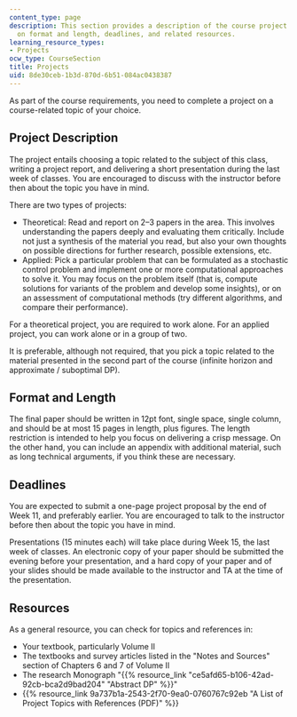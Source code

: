 ```yaml
---
content_type: page
description: This section provides a description of the course project and information
  on format and length, deadlines, and related resources.
learning_resource_types:
- Projects
ocw_type: CourseSection
title: Projects
uid: 8de30ceb-1b3d-870d-6b51-084ac0438387
---
```


As part of the course requirements, you need to complete a project on a course-related topic of your choice.

Project Description
-------------------

The project entails choosing a topic related to the subject of this class, writing a project report, and delivering a short presentation during the last week of classes. You are encouraged to discuss with the instructor before then about the topic you have in mind.

There are two types of projects:

*   Theoretical: Read and report on 2–3 papers in the area. This involves understanding the papers deeply and evaluating them critically. Include not just a synthesis of the material you read, but also your own thoughts on possible directions for further research, possible extensions, etc.
*   Applied: Pick a particular problem that can be formulated as a stochastic control problem and implement one or more computational approaches to solve it. You may focus on the problem itself (that is, compute solutions for variants of the problem and develop some insights), or on an assessment of computational methods (try different algorithms, and compare their performance).

For a theoretical project, you are required to work alone. For an applied project, you can work alone or in a group of two.

It is preferable, although not required, that you pick a topic related to the material presented in the second part of the course (infinite horizon and approximate / suboptimal DP).

Format and Length
-----------------

The final paper should be written in 12pt font, single space, single column, and should be at most 15 pages in length, plus figures. The length restriction is intended to help you focus on delivering a crisp message. On the other hand, you can include an appendix with additional material, such as long technical arguments, if you think these are necessary.

Deadlines
---------

You are expected to submit a one-page project proposal by the end of Week 11, and preferably earlier. You are encouraged to talk to the instructor before then about the topic you have in mind.

Presentations (15 minutes each) will take place during Week 15, the last week of classes. An electronic copy of your paper should be submitted the evening before your presentation, and a hard copy of your paper and of your slides should be made available to the instructor and TA at the time of the presentation.

Resources
---------

As a general resource, you can check for topics and references in:

*   Your textbook, particularly Volume II
*   The textbooks and survey articles listed in the "Notes and Sources" section of Chapters 6 and 7 of Volume II
*   The research Monograph "{{% resource_link "ce5afd65-b106-42ad-92cb-bca2d9bad204" "Abstract DP" %}}"
*   {{% resource_link 9a737b1a-2543-2f70-9ea0-0760767c92eb "A List of Project Topics with References (PDF)" %}}